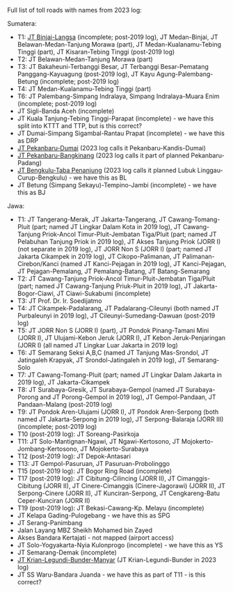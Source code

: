 Full list of toll roads with names from 2023 log:

Sumatera:
* T1: [JT Binjai-Langsa](https://www.google.com/maps/@3.6489981,98.5431146,3a,15y,232.07h,91.37t/data=!3m7!1e1!3m5!1sQ7mQmft9zB5vG6-WC4CX-A!2e0!6shttps:%2F%2Fstreetviewpixels-pa.googleapis.com%2Fv1%2Fthumbnail%3Fcb_client%3Dmaps_sv.tactile%26w%3D900%26h%3D600%26pitch%3D-1.3724600307295418%26panoid%3DQ7mQmft9zB5vG6-WC4CX-A%26yaw%3D232.0656001163401!7i16384!8i8192?entry=ttu&g_ep=EgoyMDI1MDEyOS4xIKXMDSoASAFQAw%3D%3D) (incomplete; post-2019 log), JT Medan-Binjai, JT Belawan-Medan-Tanjung Morawa (part), JT Medan-Kualanamu-Tebing Tinggi (part), JT Kisaran-Tebing Tinggi (post-2019 log)
* T2: JT Belawan-Medan-Tanjung Morawa (part)
* T3: JT Bakaheuni-Terbanggi Besar, JT Terbanggi Besar-Pematang Panggang-Kayuagung (post-2019 log), JT Kayu Agung-Palembang-Betung (incomplete; post-2019 log)
* T4: JT Medan-Kualanamu-Tebing Tinggi (part)
* T6: JT Palembang-Simpang Indralaya, Simpang Indralaya-Muara Enim (incomplete; post-2019 log)
* JT Sigli-Banda Aceh (incomplete)
* JT Kuala Tanjung-Tebing Tinggi-Parapat (incomplete) - we have this split into KTTT and TTP, but is this correct?
* JT Dumai-Simpang Sigambal-Rantau Prapat (incomplete) - we have this as DRP
* [JT Pekanbaru-Dumai](https://www.google.com/maps/@0.6409324,101.4464036,3a,32.8y,348.43h,91.11t/data=!3m7!1e1!3m5!1sbq26OZUQQYx55xDNUejWZA!2e0!6shttps:%2F%2Fstreetviewpixels-pa.googleapis.com%2Fv1%2Fthumbnail%3Fcb_client%3Dmaps_sv.tactile%26w%3D900%26h%3D600%26pitch%3D-1.1146331472707516%26panoid%3Dbq26OZUQQYx55xDNUejWZA%26yaw%3D348.42788222231343!7i16384!8i8192?entry=ttu&g_ep=EgoyMDI1MDEyOS4xIKXMDSoASAFQAw%3D%3D) (2023 log calls it Pekanbaru-Kandis-Dumai)
* [JT Pekanbaru-Bangkinang](https://www.google.com/maps/@0.4045661,101.2605886,3a,28.6y,287.23h,91.24t/data=!3m7!1e1!3m5!1snssSyQlMBgKfraOMtITfnQ!2e0!6shttps:%2F%2Fstreetviewpixels-pa.googleapis.com%2Fv1%2Fthumbnail%3Fcb_client%3Dmaps_sv.tactile%26w%3D900%26h%3D600%26pitch%3D-1.235058758444893%26panoid%3DnssSyQlMBgKfraOMtITfnQ%26yaw%3D287.22642464915936!7i16384!8i8192?entry=ttu&g_ep=EgoyMDI1MDEyOS4xIKXMDSoASAFQAw%3D%3D) (2023 log calls it part of planned Pekanbaru-Padang)
* [JT Bengkulu-Taba Penanjung](https://www.google.com/maps/@-3.8583363,102.3600525,3a,15.2y,48.29h,92.47t/data=!3m7!1e1!3m5!1smMG1Cph8ruBwq35MHOQgEw!2e0!6shttps:%2F%2Fstreetviewpixels-pa.googleapis.com%2Fv1%2Fthumbnail%3Fcb_client%3Dmaps_sv.tactile%26w%3D900%26h%3D600%26pitch%3D-2.471144735474468%26panoid%3DmMG1Cph8ruBwq35MHOQgEw%26yaw%3D48.29098813429377!7i16384!8i8192?entry=ttu&g_ep=EgoyMDI1MDEyOS4xIKXMDSoASAFQAw%3D%3D) (2023 log calls it planned Lubuk Linggau-Curup-Bengkulu) - we have this as BL
* JT Betung (Simpang Sekayu)-Tempino-Jambi (incomplete) - we have this as BJ

Jawa:
* T1: JT Tangerang-Merak, JT Jakarta-Tangerang, JT Cawang-Tomang-Pluit (part; named JT Lingkar Dalam Kota in 2019 log), JT Cawang-Tanjung Priok-Ancol Timur-Pluit-Jembatan Tiga/Pluit (part; named JT Pelabuhan Tanjung Priok in 2019 log), JT Akses Tanjung Priok (JORR I) (not separate in 2019 log), JT JORR Non S (JORR I) (part; named JT Jakarta Cikampek in 2019 log), JT Cikopo-Palimanan, JT Palimanan-Cirebon/Kanci (named JT Kanci-Pejagan in 2019 log), JT Kanci-Pejagan, JT Pejagan-Pemalang, JT Pemalang-Batang, JT Batang-Semarang
* T2: JT Cawang-Tanjung Priok-Ancol Timur-Pluit-Jembatan Tiga/Pluit (part; named JT Cawang-Tanjung Priuk-Pluit in 2019 log), JT Jakarta-Bogor-Ciawi, JT Ciawi-Sukabumi (incomplete)
* T3: JT Prof. Dr. Ir. Soedijatmo
* T4: JT Cikampek-Padalarang, JT Padalarang-Cileunyi (both named JT Purbaleunyi in 2019 log), JT Cileunyi-Sumedang-Dawuan (post-2019 log)
* T5: JT JORR Non S (JORR I) (part), JT Pondok Pinang-Tamani Mini (JORR I), JT Ulujami-Kebon Jeruk (JORR I), JT Kebon Jeruk-Penjaringan (JORR I) (all named JT Lingkar Luar Jakarta in 2019 log)
* T6: JT Semarang Seksi A,B,C (named JT Tanjung Mas-Srondol, JT Jatingaleh Krapyak, JT Srondol-Jatingaleh in 2019 log), JT Semarang-Solo
* T7: JT Cawang-Tomang-Pluit (part; named JT Lingkar Dalam Jakarta in 2019 log), JT Jakarta-Cikampek
* T8: JT Surabaya-Gresik, JT Surabaya-Gempol (named JT Surabaya-Porong and JT Porong-Gempol in 2019 log), JT Gempol-Pandaan, JT Pandaan-Malang (post-2019 log)
* T9: JT Pondok Aren-Ulujami (JORR I), JT Pondok Aren-Serpong (both named JT Jakarta-Serpong in 2019 log), JT Serpong-Balaraja (JORR III) (incomplete; post-2019 log)
* T10 (post-2019 log): JT Soreang-Pasirkoja
* T11: JT Solo-Mantignan-Ngawi, JT Ngawi-Kertosono, JT Mojokerto-Jombang-Kertosono, JT Mojokerto-Surabaya
* T12 (post-2019 log): JT Depok-Antasari
* T13: JT Gempol-Pasuruan, JT Pasuruan-Probolinggo
* T15 (post-2019 log): JT Bogor Ring Road (incomplete)
* T17 (post-2019 log): JT Cibitung-Cilincing (JORR II), JT Cimanggis-Cibitung (JORR II), JT Cinere-Cimanggis (Cinere-Jagorawi) (JORR II), JT Serpong-Cinere (JORR II), JT Kunciran-Serpong, JT Cengkareng-Batu Ceper-Kunciran (JORR II)
* T19 (post-2019 log): JT Bekasi-Cawang-Kp. Melayu (incomplete)
* JT Kelapa Gading-Pulogebang - we have this as SPG
* JT Serang-Panimbang
* Jalan Layang MBZ Sheikh Mohamed bin Zayed
* Akses Bandara Kertajati - not mapped (airport access)
* JT Solo-Yogyakarta-Nyia Kulonprogo (incomplete) - we have this as YS
* JT Semarang-Demak (incomplete)
* [JT Krian-Legundi-Bunder-Manyar](https://www.google.com/maps/@-7.4064388,112.5492572,3a,15.1y,310.64h,89.91t/data=!3m7!1e1!3m5!1sG1wtL4T8mLd1IkVZ_PXC4A!2e0!6shttps:%2F%2Fstreetviewpixels-pa.googleapis.com%2Fv1%2Fthumbnail%3Fcb_client%3Dmaps_sv.tactile%26w%3D900%26h%3D600%26pitch%3D0.09262513291426444%26panoid%3DG1wtL4T8mLd1IkVZ_PXC4A%26yaw%3D310.6381959344842!7i16384!8i8192?entry=ttu&g_ep=EgoyMDI1MDEyOS4xIKXMDSoASAFQAw%3D%3D) (JT Krian-Legundi-Bunder in 2023 log)
* JT SS Waru-Bandara Juanda - we have this as part of T11 - is this correct?

